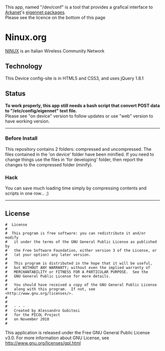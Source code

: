 This app, named "/dev/conf" is a tool that provides a grafical interface to [Arkanet](https://github.com/arkanet)'s [eigennet packages](https://github.com/arkanet/eigennet-packages).  
Please see the licence on the bottom of this page

# Ninux.org
[NINUX](http://wiki.ninux.org/) is an Italian Wireless Community Network

## Technology
This Device config-site is in HTML5 and CSS3, and uses jQuery 1.8.1

## Status
**To work properly, this app still needs a bash script that convert POST data to "/etc/config/eigennet" text file.**  
Please see "on device" version to follow updates or use "web" version to have working version.

----

### Before Install
This repository contains 2 folders: compressed and uncompressed.
The files contained in the 'on device' folder have been minified. If you need to change things use the files in 'for developing' folder, then report the changes to the compressed folder (minify).

### Hack
You can save much loading time simply by compressing contents and scripts in one row... ;)

----

## License
    #  License
    #  
    #  This program is free software: you can redistribute it and/or modify
    #	it under the terms of the GNU General Public License as published by
    #	the Free Software Foundation, either version 3 of the License, or
    #	(at your option) any later version.
    #
    #	This program is distributed in the hope that it will be useful,
    #	but WITHOUT ANY WARRANTY; without even the implied warranty of
    #	MERCHANTABILITY or FITNESS FOR A PARTICULAR PURPOSE.  See the
    #	GNU General Public License for more details.
    #
    #	You should have received a copy of the GNU General Public License
    #	along with this program.  If not, see <http://www.gnu.org/licenses/>.
    #
    #
    #	- - -
    #	Created by Alessandro Gubitosi
    #	for the PICOL Project
    #	on November 2010
    #    

This application is released under the Free GNU General Public License v3.0.
For more information about GNU License, see http://www.gnu.org/licenses/gpl.html